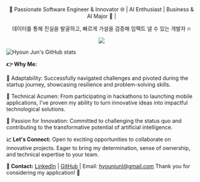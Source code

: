 <div align="center">
  <p style="text-align: center;">🚀 Passionate Software Engineer & Innovator 🌐 | AI Enthusiast | Business & AI Major 🐯 |</p>
  <p style="text-align: center;">데이터를 통해 진실을 발굴하고, 빠르게 가설을 검증해 임팩트 낼 수 있는 개발자 🔥</p>
  <a href="https://skillicons.dev">
    <img src="https://skillicons.dev/icons?i=py,flutter,nextjs,tailwind,mysql,firebase,git,gcp&perline=4" />
  </a>
</div>


![Hyoun Jun's GitHub stats](https://github-readme-stats.vercel.app/api?username=Koalajuni&show=reviews,discussions_started,discussions_answered,prs_merged,prs_merged_percentage)

**👉 Why Me:**

💪 Adaptability: Successfully navigated challenges and pivoted during the startup journey, showcasing resilience and problem-solving skills.

🌟 Technical Acumen: From participating in hackathons to launching mobile applications, I've proven my ability to turn innovative ideas into impactful technological solutions.

🚀 Passion for Innovation: Committed to challenging the status quo and contributing to the transformative potential of artificial intelligence.

**📈 Let's Connect:**
Open to exciting opportunities to collaborate on innovative projects.
Eager to bring my determination, sense of ownership, and technical expertise to your team.

**📧 Contact:**
[LinkedIn](https://www.linkedin.com/in/hyoun-jun-lee-26911723b/) | [GitHub](https://github.com/Koalajuni) | Email: hyounjunl@gmail.com 
Thank you for considering my application! 🚀
